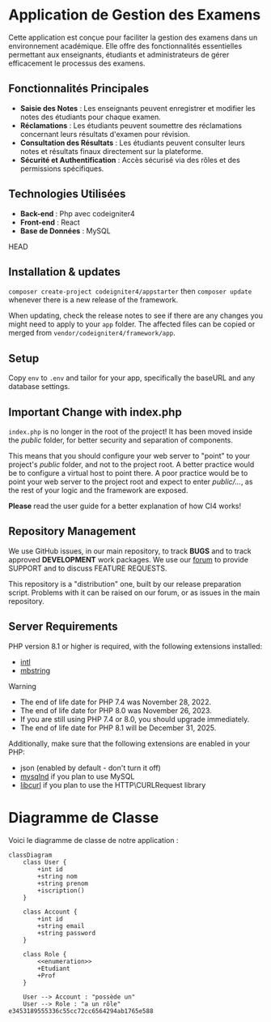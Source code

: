 # Application de Gestion des Examens

Cette application est conçue pour faciliter la gestion des examens dans un environnement académique. Elle offre des fonctionnalités essentielles permettant aux enseignants, étudiants et administrateurs de gérer efficacement le processus des examens.

## Fonctionnalités Principales

- **Saisie des Notes** : Les enseignants peuvent enregistrer et modifier les notes des étudiants pour chaque examen.
- **Réclamations** : Les étudiants peuvent soumettre des réclamations concernant leurs résultats d'examen pour révision.
- **Consultation des Résultats** : Les étudiants peuvent consulter leurs notes et résultats finaux directement sur la plateforme.
- **Sécurité et Authentification** : Accès sécurisé via des rôles et des permissions spécifiques.

## Technologies Utilisées

- **Back-end** : Php avec codeigniter4
- **Front-end** : React
- **Base de Données** : MySQL

HEAD
## Installation & updates

`composer create-project codeigniter4/appstarter` then `composer update` whenever
there is a new release of the framework.

When updating, check the release notes to see if there are any changes you might need to apply
to your `app` folder. The affected files can be copied or merged from
`vendor/codeigniter4/framework/app`.

## Setup

Copy `env` to `.env` and tailor for your app, specifically the baseURL
and any database settings.

## Important Change with index.php

`index.php` is no longer in the root of the project! It has been moved inside the *public* folder,
for better security and separation of components.

This means that you should configure your web server to "point" to your project's *public* folder, and
not to the project root. A better practice would be to configure a virtual host to point there. A poor practice would be to point your web server to the project root and expect to enter *public/...*, as the rest of your logic and the
framework are exposed.

**Please** read the user guide for a better explanation of how CI4 works!

## Repository Management

We use GitHub issues, in our main repository, to track **BUGS** and to track approved **DEVELOPMENT** work packages.
We use our [forum](http://forum.codeigniter.com) to provide SUPPORT and to discuss
FEATURE REQUESTS.

This repository is a "distribution" one, built by our release preparation script.
Problems with it can be raised on our forum, or as issues in the main repository.

## Server Requirements

PHP version 8.1 or higher is required, with the following extensions installed:

- [intl](http://php.net/manual/en/intl.requirements.php)
- [mbstring](http://php.net/manual/en/mbstring.installation.php)

> [!WARNING]
> - The end of life date for PHP 7.4 was November 28, 2022.
> - The end of life date for PHP 8.0 was November 26, 2023.
> - If you are still using PHP 7.4 or 8.0, you should upgrade immediately.
> - The end of life date for PHP 8.1 will be December 31, 2025.

Additionally, make sure that the following extensions are enabled in your PHP:

- json (enabled by default - don't turn it off)
- [mysqlnd](http://php.net/manual/en/mysqlnd.install.php) if you plan to use MySQL
- [libcurl](http://php.net/manual/en/curl.requirements.php) if you plan to use the HTTP\CURLRequest library

# Diagramme de Classe

Voici le diagramme de classe de notre application :

```mermaid
classDiagram
    class User {
        +int id
        +string nom
        +string prenom
        +iscription()
    }

    class Account {
        +int id
        +string email
        +string password
    }

    class Role {
        <<enumeration>>
        +Etudiant
        +Prof
    }

    User --> Account : "possède un"
    User --> Role : "a un rôle"
e3453189555336c55cc72cc6564294ab1765e588
